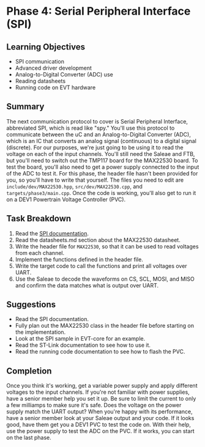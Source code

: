 # Phase 4: Serial Peripheral Interface (SPI) 

## Learning Objectives
- SPI communication
- Advanced driver development
- Analog-to-Digital Converter (ADC) use
- Reading datasheets
- Running code on EVT hardware

## Summary
The next communication protocol to cover is Serial Peripheral Interface,
abbreviated SPI, which is read like "spy." You'll use this protocol to
communicate between the uC and an Analog-to-Digital Converter (ADC), which is an
IC that converts an analog signal (continuous) to a digital signal (discrete).
For our purposes, we're just going to be using it to read the voltage on each of
the input channels. You'll still need the Saleae and FTB, but you'll need to 
switch out the TMP117 board for the MAX22530 board. To test the board, you'll 
also need to get a power supply connected to the input of the ADC to test it.
For this phase, the header file hasn't been provided for you, so you'll have to
write that yourself. The files you need to edit are `include/dev/MAX22530.hpp`,
`src/dev/MAX22530.cpp`, and `targets/phase3/main.cpp`. Once the code is working,
you'll also get to run it on a DEV1 Powertrain Voltage Controller (PVC).

## Task Breakdown
1. Read the [SPI documentation](
https://sites.google.com/g.rit.edu/evt-home-page/firmware-team/communication-protocols/serial-peripheral-interface-spi?authuser=0).
2. Read the datasheets.md section about the MAX22530 datasheet.
3. Write the header file for `MAX22530`, so that it can be used to read voltages
from each channel.
4. Implement the functions defined in the header file.
5. Write the target code to call the functions and print all voltages over UART.
6. Use the Saleae to decode the waveforms on CS, SCL, MOSI, and MISO and confirm
the data matches what is output over UART.

## Suggestions

- Read the SPI documentation.
- Fully plan out the MAX22530 class in the header file before starting on the
  implementation.
- Look at the SPI sample in EVT-core for an example.
- Read the ST-Link documentation to see how to use it.
- Read the running code documentation to see how to flash the PVC.

## Completion
Once you think it's working, get a variable power supply and apply different
voltages to the input channels. If you're not familiar with power supplies, have
a senior member help you set it up. Be sure to limit the current to only a few 
milliamps to make sure it's safe. Does the voltage on the power supply match the
UART output? When you're happy with its performance, have a senior member look
at your Saleae output and your code. If it looks good, have them get you a DEV1
PVC to test the code on. With their help, use the power supply to test the ADC
on the PVC. If it works, you can start on the last phase.